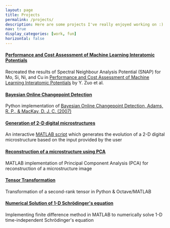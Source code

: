 ```yaml
---
layout: page
title: Projects
permalink: /projects/
description: Here are some projects I've really enjoyed working on :)
nav: true
display_categories: [work, fun]
horizontal: false
---
```


#### [**Performance and Cost Assessment of Machine Learning Interatomic Potentials**](https://github.com/AyeshaUlde/CH5650-Term-Project) 

Recreated the results of Spectral Neighbour Analysis Potential (SNAP) for Mo, Si, Ni, and Cu in [Performance and Cost Assessment of Machine Learning Interatomic Potentials](https://pubs.acs.org/doi/10.1021/acs.jpca.9b08723) by Y. Zuo et al. 

#### [**Bayesian Online Changepoint Detection**](https://github.com/AyeshaUlde/BOCD)

Python implementation of [Bayesian Online Changepoint Detection, Adams, R. P., & MacKay, D. J. C. (2007)](https://arxiv.org/pdf/0710.3742.pdf) 

#### [**Generation of 2-D digital microstructures**](https://github.com/AyeshaUlde/MM3110-CMEL/tree/main/Digital%20microstructures%20%26%20Data%20Analytics/Part1)

An interactive [MATLAB script](https://github.com/AyeshaUlde/MM3110-CMEL/blob/main/Digital%20microstructures%20%26%20Data%20Analytics/Part1/pt1q1.m) which generates the evolution of a 2-D digital microstructure based on the input provided by the user

#### [**Reconstruction of a microstructure using PCA**](https://github.com/AyeshaUlde/MM3110-CMEL/tree/main/Digital%20microstructures%20%26%20Data%20Analytics/Part3)

MATLAB implementation of Principal Component Analysis (PCA) for reconstruction of a microstructure image

#### [**Tensor Transformation**](https://github.com/AyeshaUlde/Tensor-Transformation)

Transformation of a second-rank tensor in Python & Octave/MATLAB 

#### [**Numerical Solution of 1-D Schrödinger's equation**](https://github.com/AyeshaUlde/MM3110-CMEL/blob/main/Differential%20Equations/assgn4_4.m)

Implementing finite difference method in MATLAB to numerically solve 1-D time-independent Schrödinger's equation
